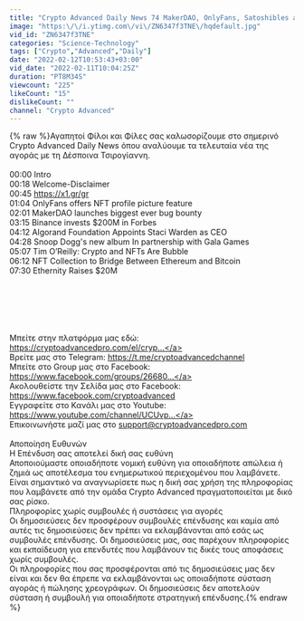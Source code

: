 ```yaml
---
title: "Crypto Advanced Daily News 74 MakerDAO, OnlyFans, Satoshibles and More"
image: "https:\/\/i.ytimg.com\/vi\/ZN6347f3TNE\/hqdefault.jpg"
vid_id: "ZN6347f3TNE"
categories: "Science-Technology"
tags: ["Crypto","Advanced","Daily"]
date: "2022-02-12T10:53:43+03:00"
vid_date: "2022-02-11T10:04:25Z"
duration: "PT8M34S"
viewcount: "225"
likeCount: "15"
dislikeCount: ""
channel: "Crypto Advanced"
---
```

{% raw %}Αγαπητοί Φίλοι και Φίλες σας καλωσορίζουμε στο σημερινό Crypto Advanced Daily News όπου αναλύουμε τα τελευταία νέα της αγοράς με τη Δέσποινα Τσιρογίαννη.<br /><br />00:00 Intro<br />00:18 Welcome-Disclaimer<br />00:45 <a rel="nofollow" target="blank" href="https://x1.gr/gr">https://x1.gr/gr</a><br />01:04 OnlyFans offers NFT profile picture feature<br />02:01 MakerDAO launches biggest ever bug bounty<br />03:15 Binance invests $200M in Forbes<br />04:12 Algorand Foundation Appoints Staci Warden as CEO<br />04:28 Snoop Dogg's new album In partnership with Gala Games<br />05:07 Tim O’Reilly: Crypto and NFTs Are Bubble<br />06:12 NFT Collection to Bridge Between Ethereum and Bitcoin<br />07:30 Ethernity Raises $20M<br /><br /><br /><br /><br /><br /><br />Μπείτε στην πλατφόρμα μας εδώ: <a rel="nofollow" target="blank" href="https://cryptoadvancedpro.com/el/cryp...">https://cryptoadvancedpro.com/el/cryp...</a><br />Βρείτε μας στο Telegram: <a rel="nofollow" target="blank" href="https://t.me/cryptoadvancedchannel">https://t.me/cryptoadvancedchannel</a><br />Μπείτε στο Group μας στο Facebook: <a rel="nofollow" target="blank" href="https://www.facebook.com/groups/26680...">https://www.facebook.com/groups/26680...</a> <br />Ακολουθείστε την Σελίδα μας στο Facebook: <a rel="nofollow" target="blank" href="https://www.facebook.com/cryptoadvanced">https://www.facebook.com/cryptoadvanced</a><br />Εγγραφείτε στο Κανάλι μας στο Youtube: <a rel="nofollow" target="blank" href="https://www.youtube.com/channel/UCUvp...">https://www.youtube.com/channel/UCUvp...</a><br />Επικοινωνήστε μαζί μας στο support@cryptoadvancedpro.com <br /><br />Αποποίηση Ευθυνών<br />Η Επένδυση σας αποτελεί δική σας ευθύνη<br />Αποποιούμαστε οποιαδήποτε νομική ευθύνη για οποιαδήποτε απώλεια ή ζημιά ως αποτέλεσμα του ενημερωτικού περιεχομένου που λαμβάνετε.  Είναι σημαντικό να αναγνωρίσετε πως η δική σας χρήση της πληροφορίας που λαμβάνετε από την ομάδα Crypto Advanced πραγματοποιείται με δικό σας ρίσκο.<br />Πληροφορίες χωρίς συμβουλές ή συστάσεις για αγορές<br />Οι δημοσιεύσεις δεν προσφέρουν συμβουλές επένδυσης και καμία από αυτές τις δημοσιεύσεις δεν πρέπει να εκλαμβάνονται από εσάς ως συμβουλές επένδυσης. Οι δημοσιεύσεις μας, σας παρέχουν πληροφορίες και εκπαίδευση για επενδυτές  που λαμβάνουν τις δικές τους αποφάσεις χωρίς συμβουλές.<br />Οι πληροφορίες που σας προσφέρονται από τις δημοσιεύσεις μας δεν είναι και δεν θα έπρεπε να εκλαμβάνονται ως οποιαδήποτε σύσταση αγοράς ή πώλησης χρεογράφων. Οι δημοσιεύσεις δεν αποτελούν σύσταση ή συμβουλή για οποιαδήποτε στρατηγική επένδυσης.{% endraw %}

